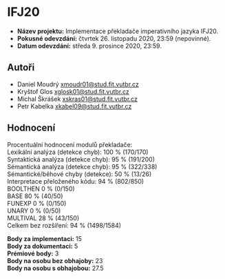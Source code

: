 # IFJ20

- **Název projektu:** Implementace překladače imperativního jazyka IFJ20.
- **Pokusné odevzdání:** čtvrtek 26. listopadu 2020, 23:59 (nepovinné).
- **Datum odevzdání:** středa 9. prosince 2020, 23:59.

## Autoři

- Daniel Moudrý [xmoudr01@stud.fit.vutbr.cz](mailto:xmoudr01@stud.fit.vutbr.cz)
- Kryštof Glos [xglosk01@stud.fit.vutbr.cz](mailto:xglosk01@stud.fit.vutbr.cz)
- Michal Škrášek [xskras01@stud.fit.vutbr.cz](mailto:xskras01@stud.fit.vutbr.cz)
- Petr Kabelka [xkabel09@stud.fit.vutbr.cz](mailto:xkabel09@stud.fit.vutbr.cz)

## Hodnocení

Procentuální hodnocení modulů překladače:\
Lexikální analýza (detekce chyb): 100 % (170/170)\
Syntaktická analýza (detekce chyb): 95 % (191/200)\
Sémantická analýza (detekce chyb): 95 % (322/338)\
Sémantické/běhové chyby (detekce): 50 % (13/26)\
Interpretace přeloženého kódu: 94 % (802/850)\
BOOLTHEN 0 % (0/150)\
BASE 80 % (40/50)\
FUNEXP 0 % (0/150)\
UNARY 0 % (0/50)\
MULTIVAL 28 % (43/150)\
Celkem bez rozšíření: 94 % (1498/1584)

**Body za implementaci:** 15\
**Body za dokumentaci:** 5\
**Prémiové body:** 3\
**Body na osobu bez obhajoby:** 23\
**Body na osobu s obhajobou:** 27.5
